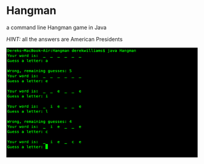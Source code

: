 # Hangman
a command line Hangman game in Java

_HINT:_ all the answers are American Presidents

![screenshot](./screenshot.PNG "Hangman")